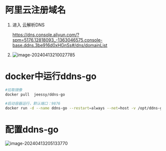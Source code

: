 # 阿里云注册域名

1. 进入 云解析DNS

   https://dns.console.aliyun.com/?spm=5176.12818093_-1363046575.console-base.ddns.3be916d0xHGnSs#/dns/domainList

2. ![image-20240413210027785](https://zlgan-blog.oss-cn-shenzhen.aliyuncs.com/image-20240413210027785.png)

# docker中运行ddns-go

```bash
#拉取镜像
docker pull  jeessy/ddns-go

#启动容器运行，默认端口：9876
docker run -d --name ddns-go --restart=always --net=host -v /opt/ddns-go:/root jeessy/ddns-go
```



# 配置ddns-go

![image-20240413205133770](https://zlgan-blog.oss-cn-shenzhen.aliyuncs.com/image-20240413205133770.png)